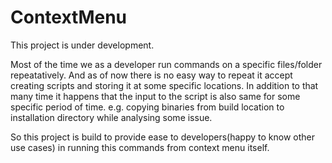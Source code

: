 # ContextMenu

This project is under development.

Most of the time we as a developer run commands on a specific files/folder repeatatively. And as of now there is no easy way to repeat it accept creating scripts and storing it at some specific locations. In addition to that many time it happens that the input to the script is also same for some specific period of time.
e.g. copying binaries from build location to installation directory while analysing some issue. 

So this project is build to provide ease to developers(happy to know other use cases) in running this commands from context menu itself. 
